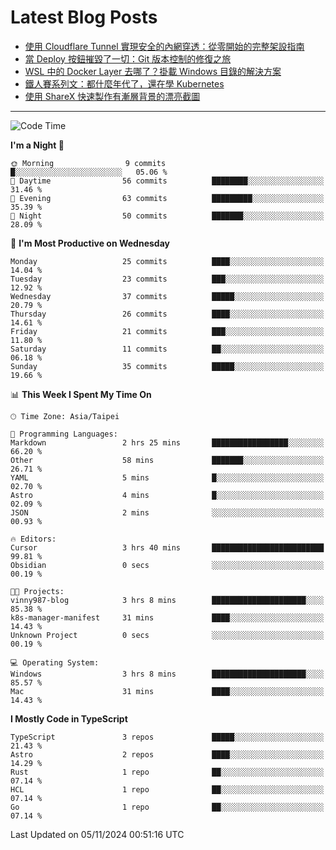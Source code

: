 # Latest Blog Posts
<!-- BLOG-POST-LIST:START -->
- [使用 Cloudflare Tunnel 實現安全的內網穿透：從零開始的完整架設指南](https://www.vinny987.xyz/blog/2024/secure-local-server-exposure-with-cloudflare-tunnel-a-complete-setup-guide-from-scratch/)
- [當 Deploy 按鈕摧毀了一切：Git 版本控制的修復之旅](https://www.vinny987.xyz/blog/2024/when-deploy-button-breaks-everything-a-git-recovery-journey/)
- [WSL 中的 Docker Layer 去哪了？掛載 Windows 目錄的解決方案](https://www.vinny987.xyz/blog/2024/where-are-docker-layers-in-wsl-a-simple-mount-solution/)
- [鐵人賽系列文：都什麼年代了，還在學 Kubernetes](https://www.vinny987.xyz/blog/2024/ithome-ironman-2024-thoughts/)
- [使用 ShareX 快速製作有漸層背景的漂亮截圖](https://www.vinny987.xyz/blog/2024/use-sharex-to-quickly-create-beautiful-screenshots-with-gradient-backgrounds/)
<!-- BLOG-POST-LIST:END -->

---

<!--START_SECTION:waka-->
![Code Time](http://img.shields.io/badge/Code%20Time-433%20hrs%203%20mins-blue)

**I'm a Night 🦉** 

```text
🌞 Morning                9 commits           █░░░░░░░░░░░░░░░░░░░░░░░░   05.06 % 
🌆 Daytime                56 commits          ████████░░░░░░░░░░░░░░░░░   31.46 % 
🌃 Evening                63 commits          █████████░░░░░░░░░░░░░░░░   35.39 % 
🌙 Night                  50 commits          ███████░░░░░░░░░░░░░░░░░░   28.09 % 
```
📅 **I'm Most Productive on Wednesday** 

```text
Monday                   25 commits          ████░░░░░░░░░░░░░░░░░░░░░   14.04 % 
Tuesday                  23 commits          ███░░░░░░░░░░░░░░░░░░░░░░   12.92 % 
Wednesday                37 commits          █████░░░░░░░░░░░░░░░░░░░░   20.79 % 
Thursday                 26 commits          ████░░░░░░░░░░░░░░░░░░░░░   14.61 % 
Friday                   21 commits          ███░░░░░░░░░░░░░░░░░░░░░░   11.80 % 
Saturday                 11 commits          ██░░░░░░░░░░░░░░░░░░░░░░░   06.18 % 
Sunday                   35 commits          █████░░░░░░░░░░░░░░░░░░░░   19.66 % 
```


📊 **This Week I Spent My Time On** 

```text
🕑︎ Time Zone: Asia/Taipei

💬 Programming Languages: 
Markdown                 2 hrs 25 mins       █████████████████░░░░░░░░   66.20 % 
Other                    58 mins             ███████░░░░░░░░░░░░░░░░░░   26.71 % 
YAML                     5 mins              █░░░░░░░░░░░░░░░░░░░░░░░░   02.70 % 
Astro                    4 mins              █░░░░░░░░░░░░░░░░░░░░░░░░   02.09 % 
JSON                     2 mins              ░░░░░░░░░░░░░░░░░░░░░░░░░   00.93 % 

🔥 Editors: 
Cursor                   3 hrs 40 mins       █████████████████████████   99.81 % 
Obsidian                 0 secs              ░░░░░░░░░░░░░░░░░░░░░░░░░   00.19 % 

🐱‍💻 Projects: 
vinny987-blog            3 hrs 8 mins        █████████████████████░░░░   85.38 % 
k8s-manager-manifest     31 mins             ████░░░░░░░░░░░░░░░░░░░░░   14.43 % 
Unknown Project          0 secs              ░░░░░░░░░░░░░░░░░░░░░░░░░   00.19 % 

💻 Operating System: 
Windows                  3 hrs 8 mins        █████████████████████░░░░   85.57 % 
Mac                      31 mins             ████░░░░░░░░░░░░░░░░░░░░░   14.43 % 
```

**I Mostly Code in TypeScript** 

```text
TypeScript               3 repos             █████░░░░░░░░░░░░░░░░░░░░   21.43 % 
Astro                    2 repos             ████░░░░░░░░░░░░░░░░░░░░░   14.29 % 
Rust                     1 repo              ██░░░░░░░░░░░░░░░░░░░░░░░   07.14 % 
HCL                      1 repo              ██░░░░░░░░░░░░░░░░░░░░░░░   07.14 % 
Go                       1 repo              ██░░░░░░░░░░░░░░░░░░░░░░░   07.14 % 
```




 Last Updated on 05/11/2024 00:51:16 UTC
<!--END_SECTION:waka-->

<!--
**vincent97277/vincent97277** is a ✨ _special_ ✨ repository because its `README.md` (this file) appears on your GitHub profile.

Here are some ideas to get you started:

- 🔭 I’m currently working on ...
- 🌱 I’m currently learning ...
- 👯 I’m looking to collaborate on ...
- 🤔 I’m looking for help with ...
- 💬 Ask me about ...
- 📫 How to reach me: ...
- 😄 Pronouns: ...
- ⚡ Fun fact: ...
-->
